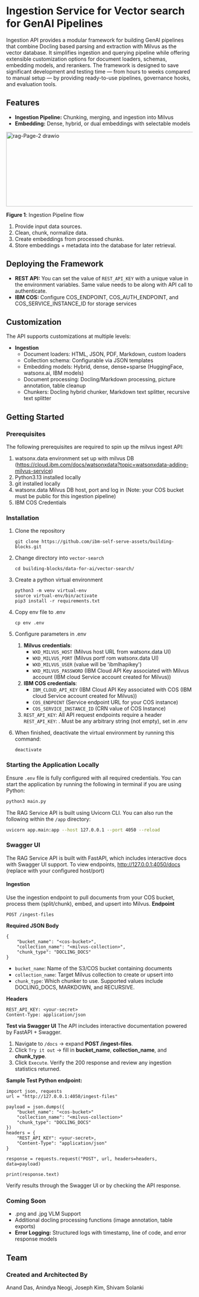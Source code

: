 # Ingestion Service for Vector search for GenAI Pipelines

Ingestion API provides a modular framework for building GenAI pipelines that combine Docling based parsing and extraction with Milvus as the vector database. It simplifies ingestion and querying pipeline while offering extensible customization options for document loaders, schemas, embedding models, and rerankers. The framework is designed to save significant development and testing time — from hours to weeks compared to manual setup — by providing ready-to-use pipelines, governance hooks, and evaluation tools.

## Features
* **Ingestion Pipeline:** Chunking, merging, and ingestion into Milvus
* **Embedding:** Dense, hybrid, or dual embeddings with selectable models


<img width="591" height="201" alt="rag-Page-2 drawio" src="https://github.com/user-attachments/assets/e4cf8a62-79ed-42e8-8be4-e37c1df05d42" />


**Figure 1**: Ingestion Pipeline flow
1. Provide input data sources.
2. Clean, chunk, normalize data.
3. Create embeddings from processed chunks.
4. Store embeddings + metadata into the database for later retrieval.

## Deploying the Framework
* **REST API:** You can set the value of `REST_API_KEY` with a unique value in the environment variables. Same value needs to be along with API call to authenticate.
* **IBM COS:** Configure COS_ENDPOINT, COS_AUTH_ENDPOINT, and COS_SERVICE_INSTANCE_ID for storage services

## Customization
The API supports customizations at multiple levels:
* **Ingestion**
    * Document loaders: HTML, JSON, PDF, Markdown, custom loaders
    * Collection schema: Configurable via JSON templates
    * Embedding models: Hybrid, dense, dense+sparse (HuggingFace, watsonx.ai, IBM models)
    * Document processing: Docling/Markdown processing, picture annotation, table cleanup
    * Chunkers: Docling hybrid chunker, Markdown text splitter, recursive text splitter

## Getting Started
### Prerequisites
The following prerequisites are required to spin up the milvus ingest API:
1. watsonx.data environment set up with milvus DB (https://cloud.ibm.com/docs/watsonxdata?topic=watsonxdata-adding-milvus-service)
2. Python3.13 installed locally
3. git installed locally
4. watsonx.data Milvus DB host, port and log in (Note: your COS bucket must be public for this ingestion pipeline)
5. IBM COS Credentials

### Installation
1. Clone the repository
    ```
    git clone https://github.com/ibm-self-serve-assets/building-blocks.git
    ```

2. Change directory into `vector-search`
    ```
    cd building-blocks/data-for-ai/vector-search/
    ```

3. Create a python virtual environment
    ```
    python3 -m venv virtual-env
    source virtual-env/bin/activate
    pip3 install -r requirements.txt
    ```

4. Copy env file to .env
    ```
    cp env .env
    ```

5. Configure parameters in .env
    1. **Milvus credentials**: 
        * `WXD_MILVUS_HOST` (Milvus host URL from watsonx.data UI)
        * `WXD_MILVUS_PORT` (Milvus portf rom watsonx.data UI)
        * `WXD_MILVUS_USER` (value will be 'ibmlhapikey')
        * `WXD_MILVUS_PASSWORD` (IBM Cloud API Key associated with Milvus account (IBM cloud Service account created for Milvus))
    2. **IBM COS credentials**: 
        * `IBM_CLOUD_API_KEY` (IBM Cloud API Key associated with COS (IBM cloud Service account created for Milvus))
        * `COS_ENDPOINT` (Service endpoint URL for your COS instance)
        * `COS_SERVICE_INSTANCE_ID` (CRN value of COS Instance)
    3. `REST_API_KEY`: All API request endpoints require a header `REST_API_KEY`: <your-secret>. Must be any arbitrary string (not empty), set in .env

6. When finished, deactivate the virtual environment by running this command: 
    ```
    deactivate
    ```

### Starting the Application Locally
Ensure `.env` file is fully configured with all required credentials. You can start the application by running the following in terminal if you are using Python:
```bash
python3 main.py
```

The RAG Service API is built using Uvicorn CLI. You can also run the following within the `/app` directory:
```bash
uvicorn app.main:app --host 127.0.0.1 --port 4050 --reload
```

### Swagger UI
The RAG Service API is built with FastAPI, which includes interactive docs with Swagger UI support. 
To view endpoints, http://127.0.0.1:4050/docs (replace with your configured host/port)
#### Ingestion
Use the ingestion endpoint to pull documents from your COS bucket, process them (split/chunk), embed, and upsert into Milvus.
**Endpoint** 
```
POST /ingest-files
```
**Required JSON Body**
```
{
    "bucket_name": "<cos-bucket>",
    "collection_name": "<milvus-collection>",
    "chunk_type": "DOCLING_DOCS"
}
```
* `bucket_name`: Name of the S3/COS bucket containing documents
* `collection_name`: Target Milvus collection to create or upsert into
* `chunk_type`: Which chunker to use. Supported values include DOCLING_DOCS, MARKDOWN, and RECURSIVE.

**Headers**
```
REST_API_KEY: <your-secret>
Content-Type: application/json
```

**Test via Swagger UI**
The API includes interactive documentation powered by FastAPI + Swagger.
1. Navigate to `/docs` → expand **POST /ingest-files**.
2. Click `Try it out` → fill in **bucket_name**, **collection_name**, and **chunk_type**.
3. Click `Execute`. Verify the 200 response and review any ingestion statistics returned.

**Sample Test Python endpoint:**
```
import json, requests
url = "http://127.0.0.1:4050/ingest-files"

payload = json.dumps({
    "bucket_name": "<cos-bucket>"
    "collection_name": "<milvus-collection>"
    "chunk_type": "DOCLING_DOCS"
})
headers = {
    "REST_API_KEY": <your-secret>,
    "Content-Type": "application/json"
}

response = requests.request("POST", url, headers=headers, data=payload)

print(response.text)
```

Verify results through the Swagger UI or by checking the API response.

### **Coming Soon**
* .png and .jpg VLM Support
* Additional docling processing functions (image annotation, table exports)
* **Error Logging:** Structured logs with timestamp, line of code, and error response models

## Team
### Created and Architected By
Anand Das, Anindya Neogi, Joseph Kim, Shivam Solanki
